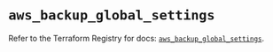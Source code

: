 # `aws_backup_global_settings`

Refer to the Terraform Registry for docs: [`aws_backup_global_settings`](https://registry.terraform.io/providers/hashicorp/aws/6.2.0/docs/resources/backup_global_settings).

